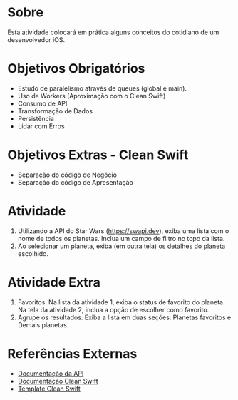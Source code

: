 # Sobre

Esta atividade colocará em prática alguns conceitos do cotidiano de um desenvolvedor iOS.

# Objetivos Obrigatórios

* Estudo de paralelismo através de queues (global e main).
* Uso de Workers (Aproximação com o Clean Swift)
* Consumo de API
* Transformação de Dados
* Persistência
* Lidar com Erros

# Objetivos Extras - Clean Swift

* Separação do código de Negócio
* Separação do código de Apresentação

# Atividade

1. Utilizando a API do Star Wars (https://swapi.dev), exiba uma lista com o nome de todos os planetas. Inclua um campo de filtro no topo da lista.
2. Ao selecionar um planeta, exiba (em outra tela) os detalhes do planeta escolhido.

# Atividade Extra

1. Favoritos: Na lista da atividade 1, exiba o status de favorito do planeta. Na tela da atividade 2, inclua a opção de escolher como favorito.
2. Agrupe os resultados: Exiba a lista em duas seções: Planetas favoritos e Demais planetas.

# Referências Externas

* [Documentação da API](https://swapi.dev/documentation)
* [Documentação Clean Swift](https://clean-swift.com)
* [Template Clean Swift](https://github.com/inacioferrarini/clean-swift-inacio-template)